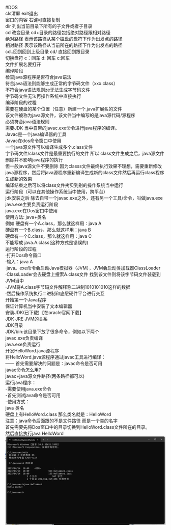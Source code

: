 #DOS  
cls清屏   exit退出  
窗口的内容 右键可直接复制  
dir 列出当前目录下所有的子文件或者子目录  
cd  改变目录 cd+目录的路径包括绝对路径跟相对路径  
绝对路径 表示该路径从某个磁盘的盘符下作为出发点的路径  
相对路径 表示该路径从当前所在的路径下作为出发点的路径  
cd..回到回到上级目录  cd/ 直接回到跟目录  
切换盘符 c：回车 d: 回车 c:回车  
文件扩展名要打开  
编译阶段  
检查java源程序是否符合java语法  
符合java语法则能够生成正常的字节码文件（xxx.class）  
不符合java语法规则ze无法生成字节码文件  
字节码文件无法再操作系统中直接执行  
编译阶段的过程  
需要在硬盘的某个位置（任意）新建一个.java扩展名的文件  
该文件被称为java源文件，该文件当中编写的是java源代码/源程序  
必须符合java语法规则  
需要JDK 当中自带的javac.exe命令进行java程序的编译。  
Javac是一个java编译器的工具  
Javac在dos命令窗口中使用  
一个java源文件可以编译生成多个.class文件  
字节码文件/class文件是最重要执行的文件 所以 class文件生成之后，java源文件删除并不影响java程序的执行  
但一般java源文件不要删除 因为classs文件最终执行效果不理想，需要重新修改java源程序，然后将java源程序重新编译生成新的class文件然后再运行class程序 生成新的效果  
编译结束之后可以将class文件拷贝到别的操作系统当中运行  
运行阶段（可以在其他操作系统当中使用，跨平台）  
jdk安装之后 除去自带一个javac.exe之外，还有另一个工具/命令，叫做java.exe   
java.exe主要负责运行阶段  
java.exe在Dos窗口中使用  
使用方法: java+类名  
例如   硬盘有一个A.class，那么就这样用：java A  
    硬盘有一个B.class，那么就这样用：java B  
    硬盘有一个C.class，那么就这样用：java C  
不能写成 java.A.class(这种方式是错误的)  
运行阶段的过程  
·打开Dos命令窗口  
·输入：java A  
·java。exe命令会启动Java模拟器（JVM），JVM会启动类加载器ClassLoader  
·ClassLoader会去硬盘上搜索A.class文件 找到该文件则将该字节码文件装载到JVM当中  
·JVM将A.class字节码文件解释称二进制1010101010这样的数据  
·然后操作系统执行二进制和底层硬件平台进行交互  
开始第一个Java程序  
保证计算机当中安装了文本编辑器  
安装JDK(已下载)【在oracle官网下载】  
JDK JRE JVM的关系  
JDK目录  
  JDK/bin:该目录下放了很多命令，例如以下两个  
  javac.exe负责编译  
  java.exe负责运行  
开发HelloWord.java源程序  
将HelloWord.java源程序通过javac工具进行编译：  
—— 首先需要解决的问题是：javac命令是否可用  
javac命令怎么用?  
javac+java源文件路径(两条路径都可以)  
运行java程序：  
-需要使用java.exe命令  
-首先测试java命令是否可用  
-使用方式：  
java 类名  
硬盘上有HelloWord.class 那么类名就是：HelloWord    
注意：java命令后面跟的不是文件路径 而是一个类的名字  
首先需要先将Dos窗口中的目录切换到HelloWord.class文件所在的目录。  
然后直接执行java HelloWord  
![结果](https://github.com/liuflypen/JAVA/blob/main/tupian/%E5%9B%BE%E7%89%87_20230414183427.png)

